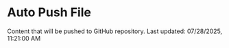 # Auto Push File

Content that will be pushed to GitHub repository.
Last updated: 07/28/2025, 11:21:00 AM